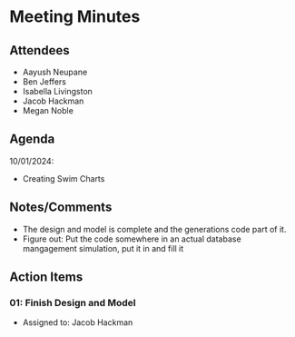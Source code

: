 # Meeting Minutes

##  Attendees
* Aayush Neupane
* Ben Jeffers
* Isabella Livingston
* Jacob Hackman
* Megan Noble

##  Agenda
10/01/2024:
- Creating Swim Charts

##  Notes/Comments
- The design and model is complete and the generations code part of it.
- Figure out: Put the code somewhere in an actual database mangagement simulation, put it in and fill it

##  Action Items

###  01:  Finish Design and Model
- Assigned to: Jacob Hackman


